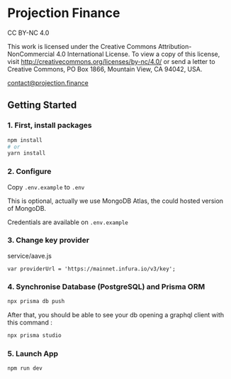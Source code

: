 # Projection Finance

CC BY-NC 4.0

This work is licensed under the Creative Commons Attribution-NonCommercial 4.0 International License. To view a copy of this license, visit http://creativecommons.org/licenses/by-nc/4.0/ or send a letter to Creative Commons, PO Box 1866, Mountain View, CA 94042, USA.

contact@projection.finance

## Getting Started

### 1. First, install packages

```bash
npm install
# or
yarn install
```

### 2. Configure

Copy `.env.example` to `.env`

This is optional, actually we use MongoDB Atlas, the could hosted version of MongoDB.

Credentials are available on `.env.example`

### 3. Change key provider

service/aave.js

```
var providerUrl = 'https://mainnet.infura.io/v3/key';
```

### 4. Synchronise Database (PostgreSQL) and Prisma ORM

```bash
npx prisma db push
```

After that, you should be able to see your db opening a graphql client with this command :

```bash
npx prisma studio
```

### 5. Launch App

```bash
npm run dev
```
